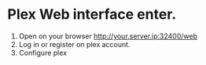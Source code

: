 # Plex Web interface enter.
1. Open on your browser http://your.server.ip:32400/web
2. Log in or register on plex account.
3. Configure plex
